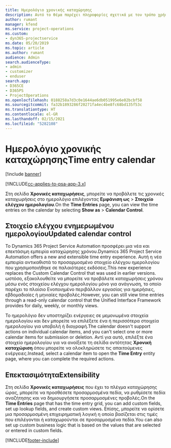 ```yaml
---
title: Ημερολόγιο χρονικής καταχώρησης
description: Αυτό το θέμα παρέχει πληροφορίες σχετικά με τον τρόπο χρήσης του ημερολογίου χρονικής καταχώρησης.
author: rumant
manager: kfend
ms.service: project-operations
ms.custom:
- dyn365-projectservice
ms.date: 05/20/2019
ms.topic: article
ms.author: rumant
audience: Admin
search.audienceType:
- admin
- customizer
- enduser
search.app:
- D365CE
- D365PS
- ProjectOperations
ms.openlocfilehash: 0188258a7d3c0e1644ae6db051995e6e02bcbf58
ms.sourcegitcommit: fa32b1893286f20271fa4ec4be8fc68bd135f53c
ms.translationtype: HT
ms.contentlocale: el-GR
ms.lasthandoff: 02/15/2021
ms.locfileid: "5282108"
---
```

# <a name="time-entry-calendar"></a><span data-ttu-id="ec278-103">Ημερολόγιο χρονικής καταχώρησης</span><span class="sxs-lookup"><span data-stu-id="ec278-103">Time entry calendar</span></span>

[!include [banner](../includes/psa-now-project-operations.md)]

[!INCLUDE[cc-applies-to-psa-app-3.x](../includes/cc-applies-to-psa-app-3x.md)]

<span data-ttu-id="ec278-104">Στη σελίδα **Χρονικές καταχωρήσεις**, μπορείτε να προβάλετε τις χρονικές καταχωρήσεις στο ημερολόγιο επιλέγοντας **Εμφάνιση ως** \> **Στοιχείο ελέγχου ημερολογίου**.</span><span class="sxs-lookup"><span data-stu-id="ec278-104">On the **Time Entries** page, you can view the time entries on the calendar by selecting **Show as** \> **Calendar Control**.</span></span>

## <a name="updated-calendar-control"></a><span data-ttu-id="ec278-105">Στοιχείο ελέγχου ενημερωμένου ημερολογίου</span><span class="sxs-lookup"><span data-stu-id="ec278-105">Updated calendar control</span></span>

<span data-ttu-id="ec278-106">Το Dynamics 365 Project Service Automation προσφέρει μια νέα και επεκτάσιμη εμπειρία καταχώρησης χρόνου.</span><span class="sxs-lookup"><span data-stu-id="ec278-106">Dynamics 365 Project Service Automation offers a new and extensible time entry experience.</span></span> <span data-ttu-id="ec278-107">Αυτή η νέα εμπειρία αντικαθιστά το προσαρμοσμένο στοιχείο ελέγχου ημερολογίου που χρησιμοποιήθηκε σε παλαιότερες εκδόσεις.</span><span class="sxs-lookup"><span data-stu-id="ec278-107">This new experience replaces the Custom Calendar Control that was used in earlier versions.</span></span> <span data-ttu-id="ec278-108">ωστόσο, εξακολουθείτε να μπορείτε να προβάλετε καταχωρήσεις χρόνου μέσω ενός στοιχείου ελέγχου ημερολογίου μόνο για ανάγνωση, το οποίο παρέχει το πλαίσιο Ενοποιημένο περιβάλλον εργασίας για ημερήσιες, εβδομαδιαίες ή μηνιαίες προβολές.</span><span class="sxs-lookup"><span data-stu-id="ec278-108">However, you can still view time entries through a read-only calendar control that the Unified Interface Framework provides for daily, weekly, or monthly views.</span></span>

<span data-ttu-id="ec278-109">Το ημερολόγιο δεν υποστηρίζει ενέργειες σε μεμονωμένα στοιχεία ημερολογίου και δεν μπορείτε να επιλέξετε ένα ή περισσότερα στοιχεία ημερολογίου για υποβολή ή διαγραφή.</span><span class="sxs-lookup"><span data-stu-id="ec278-109">The calendar doesn't support actions on individual calendar items, and you can't select one or more calendar items for submission or deletion.</span></span> <span data-ttu-id="ec278-110">Αντί για αυτό, επιλέξτε ένα στοιχείο ημερολογίου για να ανοίξετε τη σελίδα οντότητας **Χρονική καταχώριση** όπου μπορείτε να ολοκληρώσετε τις απαιτούμενες ενέργειες.</span><span class="sxs-lookup"><span data-stu-id="ec278-110">Instead, select a calendar item to open the **Time Entry** entity page, where you can complete the required actions.</span></span>

## <a name="extensibility"></a><span data-ttu-id="ec278-111">Επεκτασιμότητα</span><span class="sxs-lookup"><span data-stu-id="ec278-111">Extensibility</span></span>

<span data-ttu-id="ec278-112">Στη σελίδα **Χρονικές καταχωρήσεις** που έχει το πλέγμα καταχώρησης ώρας, μπορείτε να προσθέσετε προσαρμοσμένα πεδία, να ρυθμίσετε πεδία αναζήτησης και να δημιουργήσετε προσαρμοσμένες προβολές.</span><span class="sxs-lookup"><span data-stu-id="ec278-112">On the **Time Entries** page that has the time entry grid, you can add custom fields, set up lookup fields, and create custom views.</span></span> <span data-ttu-id="ec278-113">Επίσης, μπορείτε να ορίσετε μια προσαρμοσμένη επιχειρηματική λογική η οποία βασίζεται στις τιμές που επιλέγονται ή καταχωρούνται σε προσαρμοσμένα πεδία.</span><span class="sxs-lookup"><span data-stu-id="ec278-113">You can also set up custom business logic that is based on the values that are selected or entered in custom fields.</span></span>


[!INCLUDE[footer-include](../includes/footer-banner.md)]